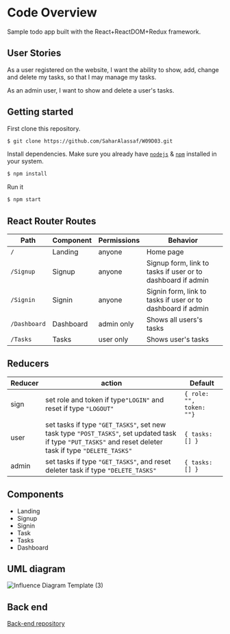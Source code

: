 # Code Overview
Sample todo app built with the React+ReactDOM+Redux framework.

## User Stories

As a user registered on the website, I want the ability to show, add, change and delete my tasks, so that I may manage my tasks.

As an admin user, I want to show and delete a user's tasks.

## Getting started

First clone this repository.
```bash
$ git clone https://github.com/SaharAlassaf/W09D03.git
```

Install dependencies. Make sure you already have [`nodejs`](https://nodejs.org/en/) & [`npm`](https://www.npmjs.com/) installed in your system.
```bash
$ npm install
```

Run it
```bash
$ npm start
```


## React Router Routes 

| Path             | Component            | Permissions                | Behavior                                                     |
| ---------------- | -------------------- | -------------------------- | ------------------------------------------------------------ |
| `/`              | Landing              | anyone                     | Home page                                                    |
| `/Signup`        | Signup               | anyone                     | Signup form, link to tasks if user or to dashboard if admin |
| `/Signin`        | Signin               | anyone                     | Signin form, link to tasks if user or to dashboard if admin |
| `/Dashboard`     | Dashboard            | admin only                 | Shows all users's tasks                                      |
| `/Tasks`         | Tasks                | user only                  | Shows user's tasks                                           |

## Reducers

| Reducer          | action                                                                                                         | Default                    |
| ---------------- | -------------------------------------------------------------------------------------------------------------- | -------------------------- |
| sign             | set role and token if type`"LOGIN"` and reset if type `"LOGOUT"`                                                                                                                                                                           | `{ role: "", token: ""}`   |
| user             | set tasks if type `"GET_TASKS"`, set new task type `"POST_TASKS"`, set updated task if type `"PUT_TASKS"` and reset deleter task if type `"DELETE_TASKS"`   | `{ tasks: [] }`            | 
| admin            | set tasks if type `"GET_TASKS"`, and reset deleter task if type `"DELETE_TASKS"`               | `{ tasks: [] }`|

## Components

- Landing
- Signup
- Signin
- Task
- Tasks
- Dashboard

## UML diagram

![Influence Diagram Template (3)](https://user-images.githubusercontent.com/92248067/145273471-47441f5b-3ddf-4a4f-a6c5-21e7bb9c1f21.jpg)


## Back end 
[Back-end repository](https://github.com/SaharAlassaf/W08D03)
